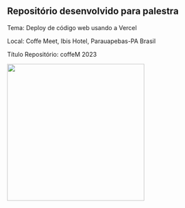 ## Repositório desenvolvido para palestra 
Tema: Deploy de código web usando a Vercel 

Local: Coffe Meet, Ibis Hotel, Parauapebas-PA Brasil 

Título Repositório: coffeM 2023

<img src="https://user-images.githubusercontent.com/72839343/235313186-be1981ad-a470-42f1-8c4c-385c3c7ce514.jpeg" width="320" height="320">
